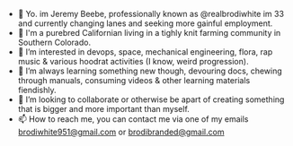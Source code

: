 - 👋 Yo. im Jeremy Beebe, professionally known as @realbrodiwhite im 33 and currently changing lanes and seeking more gainful employment.
- 🌄 I'm a purebred Californian living in a tighly knit farming community in Southern Colorado.
- 👀 I’m interested in devops, space, mechanical engineering, flora, rap music & various hoodrat activities (I know, weird progression).
- 🌱 I’m always learning something new though, devouring docs, chewing through manuals, consuming videos & other learning materials fiendishly.
- 💞️ I’m looking to collaborate or otherwise be apart of creating something that is bigger and more important than myself.
- 📫 How to reach me, you can contact me via one of my emails brodiwhite951@gmail.com or brodibranded@gmail.com





